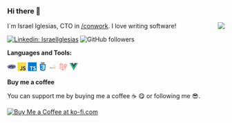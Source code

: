 ### Hi there 👋

I´m Israel Iglesias, CTO in [/conwork](https://conwork.io).
I love writing software!
<img align="right" src="https://conwork.io/assets/img/conwork.gif" height="50"> 

[![Linkedin: IsraelIglesias](https://img.shields.io/badge/-israeliglesias-blue?style=flat-square&logo=Linkedin&logoColor=white&link=https://www.linkedin.com/in/israeliglesias/)](https://www.linkedin.com/in/IsraelIglesias/)
![GitHub followers](https://img.shields.io/github/followers/IsraelIglesiasBIT?label=IsraelIglesias&style=social)

**Languages and Tools:**  

<code><img height="20" src="https://raw.githubusercontent.com/github/explore/ccc16358ac4530c6a69b1b80c7223cd2744dea83/topics/php/php.png"></code>
<code><img height="20" src="https://raw.githubusercontent.com/github/explore/80688e429a7d4ef2fca1e82350fe8e3517d3494d/topics/javascript/javascript.png"></code>
<code><img height="20" src="https://raw.githubusercontent.com/github/explore/80688e429a7d4ef2fca1e82350fe8e3517d3494d/topics/typescript/typescript.png"></code>
<code><img height="20" src="https://raw.githubusercontent.com/github/explore/80688e429a7d4ef2fca1e82350fe8e3517d3494d/topics/css/css.png"></code>
<code><img height="20" src="https://raw.githubusercontent.com/github/explore/80688e429a7d4ef2fca1e82350fe8e3517d3494d/topics/mysql/mysql.png"></code>
<code><img height="20" src="https://raw.githubusercontent.com/github/explore/56a826d05cf762b2b50ecbe7d492a839b04f3fbf/topics/laravel/laravel.png"></code>
<code><img height="20" src="https://raw.githubusercontent.com/github/explore/80688e429a7d4ef2fca1e82350fe8e3517d3494d/topics/vue/vue.png"></code>

**Buy me a coffee**

You can support me by buying me a coffee :coffee: :yum: or following me :sunglasses:.

<a href='https://ko-fi.com/W7W46EOEK' target='_blank'><img height='36' style='border:0px;height:36px;' src='https://cdn.ko-fi.com/cdn/kofi1.png?v=3' border='0' alt='Buy Me a Coffee at ko-fi.com' /></a>
